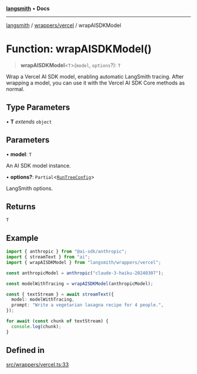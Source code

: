 [**langsmith**](../../../README.md) • **Docs**

***

[langsmith](../../../README.md) / [wrappers/vercel](../README.md) / wrapAISDKModel

# Function: wrapAISDKModel()

> **wrapAISDKModel**\<`T`\>(`model`, `options`?): `T`

Wrap a Vercel AI SDK model, enabling automatic LangSmith tracing.
After wrapping a model, you can use it with the Vercel AI SDK Core
methods as normal.

## Type Parameters

• **T** *extends* `object`

## Parameters

• **model**: `T`

An AI SDK model instance.

• **options?**: `Partial`\<[`RunTreeConfig`](../../../run_trees/interfaces/RunTreeConfig.md)\>

LangSmith options.

## Returns

`T`

## Example

```ts
import { anthropic } from "@ai-sdk/anthropic";
import { streamText } from "ai";
import { wrapAISDKModel } from "langsmith/wrappers/vercel";

const anthropicModel = anthropic("claude-3-haiku-20240307");

const modelWithTracing = wrapAISDKModel(anthropicModel);

const { textStream } = await streamText({
  model: modelWithTracing,
  prompt: "Write a vegetarian lasagna recipe for 4 people.",
});

for await (const chunk of textStream) {
  console.log(chunk);
}
```

## Defined in

[src/wrappers/vercel.ts:33](https://github.com/langchain-ai/langsmith-sdk/blob/da3c1bb4f1396b48909bf0abac53fd717458c764/js/src/wrappers/vercel.ts#L33)
